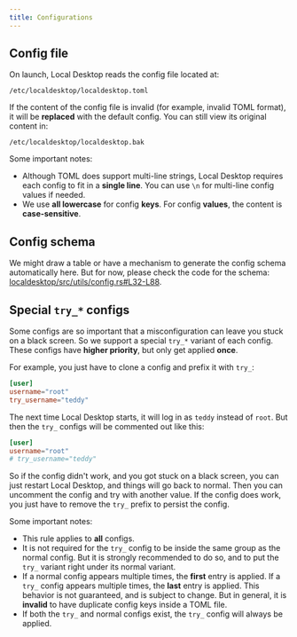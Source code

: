 ```yaml
---
title: Configurations
---
```


## Config file

On launch, Local Desktop reads the config file located at:

```
/etc/localdesktop/localdesktop.toml
```

If the content of the config file is invalid (for example, invalid TOML format), it will be **replaced** with the default config. You can still view its original content in:

```
/etc/localdesktop/localdesktop.bak
```

Some important notes:
- Although TOML does support multi-line strings, Local Desktop requires each config to fit in a **single line**. You can use `\n` for multi-line config values if needed.
- We use **all lowercase** for config **keys**. For config **values**, the content is **case-sensitive**.

## Config schema

We might draw a table or have a mechanism to generate the config schema automatically here. But for now, please check the code for the schema: [localdesktop/src/utils/config.rs#L32-L88](https://github.com/localdesktop/localdesktop/blob/a581c45943fcfd97d1292ed1847f5a1556de4632/src/utils/config.rs#L32-L88).

## Special `try_*` configs

Some configs are so important that a misconfiguration can leave you stuck on a black screen. So we support a special `try_*` variant of each config. These configs have **higher priority**, but only get applied **once**.

For example, you just have to clone a config and prefix it with `try_`:

```toml
[user]
username="root"
try_username="teddy"
```

The next time Local Desktop starts, it will log in as `teddy` instead of `root`. But then the `try_` configs will be commented out like this:

```toml
[user]
username="root"
# try_username="teddy"
```

So if the config didn't work, and you got stuck on a black screen, you can just restart Local Desktop, and things will go back to normal. Then you can uncomment the config and try with another value. If the config does work, you just have to remove the `try_` prefix to persist the config.

Some important notes:
- This rule applies to **all** configs.
- It is not required for the `try_` config to be inside the same group as the normal config. But it is strongly recommended to do so, and to put the `try_` variant right under its normal variant.
- If a normal config appears multiple times, the **first** entry is applied. If a `try_` config appears multiple times, the **last** entry is applied. This behavior is not guaranteed, and is subject to change. But in general, it is **invalid** to have duplicate config keys inside a TOML file.
- If both the `try_` and normal configs exist, the `try_` config will always be applied.
